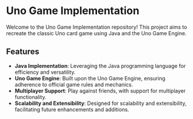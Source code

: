 # Uno Game Implementation

Welcome to the Uno Game Implementation repository! This project aims to recreate the classic Uno card game using Java and the Uno Game Engine.

## Features

- **Java Implementation**: Leveraging the Java programming language for efficiency and versatility.
- **Uno Game Engine**: Built upon the Uno Game Engine, ensuring adherence to official game rules and mechanics.
- **Multiplayer Support**: Play against friends, with support for multiplayer functionality.
- **Scalability and Extensibility**: Designed for scalability and extensibility, facilitating future enhancements and additions.



